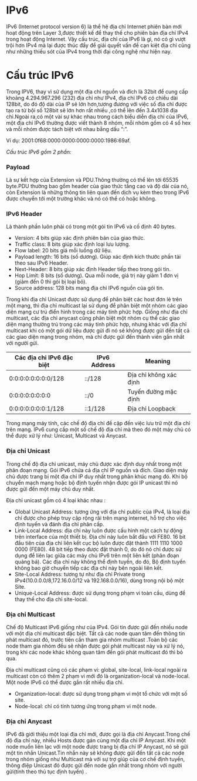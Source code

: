 # IPv6
IPv6 (Internet protocol version 6) là thể hệ địa chỉ Internet phiên bản mới hoạt động trên Layer 3,được thiết kế để thay thế cho phiên bản địa chỉ IPv4 trong hoạt động Internet. Vậy cấu trúc, địa chỉ của IPv6 là gì, nó có gì vượt trội hơn IPv4 mà lại được thúc đẩy để giải quyết vấn đề cạn kiệt địa chỉ cũng như những thiếu sót của IPv4 trong thời đại công nghệ như hiện nay.

# Cấu trúc IPv6

Trong IPV6, thay vì sử dụng một địa chỉ nguồn và đích là 32bit để cung cấp khoảng 4.294.967.296 (232) địa chỉ  như IPv4, địa chỉ IPv6 có chiều dài 128bit, do đó độ dài của IP sẽ lớn hơn,tương đương với việc số địa chỉ được tạo ra từ bội số 128bit sẽ lớn hơn rất nhiều ,có thể lên đến 3.4x1038 địa chỉ.Ngoài ra,có một vài sự khác nhau trong cách biểu diễn địa chỉ của IPv6, một địa chỉ IPv6 thường được viết thành 8 nhóm, mỗi nhóm gồm có 4 số hex và mỗi nhóm được tách biệt với nhau bằng dấu “:”. 

Ví dụ: 2001:0f68:0000:0000:0000:0000:1986:69af.

*Cấu trúc IPv6 gồm 2 phần:*

### Payload 
Là sự kết hợp của Extension và PDU.Thông thường có thể lên tới 65535 byte.PDU thường bao gồm header của giao thức tầng cao và độ dài của nó, còn Extension là những thông tin liên quan đến dịch vụ kèm theo trong IPv6 được chuyển tới một trường khác và nó có thể có hoặc không.

### IPv6 Header
Là thành phần luôn phải có trong một gói tin IPv6 và cố định 40 bytes.

- Version: 4 bits giúp xác định phiên bản của giao thức.
- Traffic class: 8 bits giúp xác định loại lưu lượng.
- Flow label: 20 bits giá mỗi luồng dữ liệu.
- Payload length: 16 bits (số dương). Giúp xác định kích thước phần tải theo sau IPv6 Header.
- Next-Header: 8 bits giúp xác định Header tiếp theo trong gói  tin.
- Hop Limit: 8 bits (số dương). Qua mỗi node, giá trị này giảm 1 đơn vị (giảm đến 0 thì gói bị loại bỏ).
- Source address: 128 bits mang địa chỉ IPv6 nguồn của gói tin.

Trong khi địa chỉ Unicast được sử dụng để phân biệt các host đơn lẻ trên một mạng, thì địa chỉ multicast lại sử dụng để phân biệt một nhóm các giao diện mạng cư trú điển hình trong các máy tính phức hợp. Giống như địa chỉ multicast, các địa chỉ anycast cũng phân biệt một nhóm cụ thể các giao diện mạng thường trú trong các máy tính phức hợp, nhưng khác với địa chỉ multicast khi có một gói dữ liệu được gửi đi nó sẽ không được gửi đến tất cả các giao diện mạng trong nhóm, mà chỉ được gửi đến thành viên gần nhất với người gửi.

| Các địa chỉ IPv6 đặc biệt | IPv6 Address | Meaning |
|---------------------------|--------------|---------|
| 0:0:0:0:0:0:0:0/128 | ::/128 | Địa chỉ không xác định |
| 0:0:0:0:0:0:0:0 | ::/0 | Tuyến đường mặc định |
| 0:0:0:0:0:0:0:1/128 | ::1/128 | Địa chỉ Loopback |

Trong mạng máy tính, các chế độ địa chỉ đề cập đến việc lưu trữ một địa chỉ trên mạng. IPv6 cung cấp một số chế độ địa chỉ mà theo đó một máy chủ có thể được xử lý như: Unicast, Multicast và Anycast.

### Địa chỉ Unicast
Trong chế độ địa chỉ unicast, máy chủ được xác định duy nhất trong một phân đoạn mạng. Gói IPv6 chứa cả địa chỉ IP nguồn và đích. Giao diện máy chủ được trang bị một địa chỉ IP duy nhất trong phân khúc mạng đó. Khi bộ chuyển mạch mạng hoặc bộ định tuyến nhận được gói IP unicast thì nó được gửi đến một máy chủ duy nhất.

Địa chỉ unicast gồm có 4 loại khác nhau :
- Global Unicast Address: tương ứng với địa chỉ public của IPv4, là loại địa chỉ được cho phép truy cập rộng rãi trên mạng internet, hỗ trợ cho việc định tuyến và đánh địa chỉ phân cấp.
- Link-Local Address: địa chỉ này luôn được cấu hình một cách tự động trên interface của một thiết bị. Địa chỉ này luôn bắt đầu với FE80. 16 bit đầu tiên của địa chỉ liên kết cục bộ luôn được đặt thành 1111 1110 1000 0000 (FE80). 48 bit tiếp theo được đặt thành 0, do đó nó chỉ được sử dụng để liên lạc giữa các máy chủ IPv6 trên một liên kết (phân đoạn quảng bá). Các địa chỉ này không thể định tuyến, do đó, Bộ định tuyến không bao giờ chuyển tiếp các địa chỉ này bên ngoài liên kết.
- Site-Local Address: tương tự như địa chỉ Private trong IPv4(10.0.0.0/8,172.16.0.0/12 và 192.168.0.0/16), dùng trong nội bộ một Site.
- Unique-Local Address: được sử dụng trong phạm vi toàn cầu, dùng để thay thế cho địa chỉ site-local.

### Địa chỉ Multicast
Chế độ Multicast IPv6 giống như của IPv4. Gói tin được gửi đến nhiều node với một địa chỉ multicast đặc biệt. Tất cả các node quan tâm đến thông tin phát multicast đó, trước tiên cần tham gia nhóm multicast .Toàn bộ các node tham gia nhóm đều sẽ nhận được gói phát multicast này và xử lý nó, trong khi các node khác không quan tâm đến gói phát multicast đó thì bỏ qua.

Địa chỉ multicast cũng có các phạm vi: global, site-local, link-local ngoài ra multicast còn có thêm 2 phạm vi mới đó là organization-local và node-local. Một node IPv6 có thể được gắn rất nhiều địa chỉ.
- Organization-local: được sử dụng trong phạm vi một tổ chức với một số site.
- Node-local: chỉ có tính tương ứng trong phạm vi một node.

### Địa chỉ Anycast
IPv6 đã giới thiệu một loại địa chỉ mới, được gọi là địa chỉ Anycast.Trong chế độ địa chỉ này, nhiều Hosts được gán cùng một địa chỉ IP Anycast. Khi một node muốn liên lạc với một node được trang bị địa chỉ IP Anycast, nó sẽ gửi một tin nhắn Unicast.Tin nhắn này sẽ không được gửi đến tất cả các node trong nhóm giống như Multicast mà với sự trợ giúp của cơ chế định tuyến, thông điệp Unicast đó được gửi đến node gần nhất trong nhóm với người gửi(tính theo thủ tục định tuyến) .
